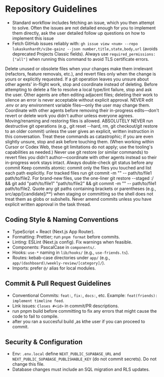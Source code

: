 # Repository Guidelines

- Standard workflow includes fetching an issue, which you then attempt to solve. Often the issues are not detailed enough for you to implement them directly, ask the user detailed follow up questions on how to implement this issue
- Fetch GitHub issues reliably with: `gh issue view <num> --repo lukaskunhardt/vibe-gainz --json number,title,state,body,url` (avoids deprecated Projects Classic fields). Always use `required_permissions: ["all"]` when running this command to avoid TLS certificate errors.

Delete unused or obsolete files when your changes make them irrelevant (refactors, feature removals, etc.), and revert files only when the change is yours or explicitly requested. If a git operation leaves you unsure about other agents' in-flight work, stop and coordinate instead of deleting.
Before attempting to delete a file to resolve a local type/lint failure, stop and ask the user. Other agents are often editing adjacent files; deleting their work to silence an error is never acceptable without explicit approval.
NEVER edit .env or any environment variable files—only the user may change them.
Coordinate with other agents before removing their in-progress edits—don't revert or delete work you didn't author unless everyone agrees.
Moving/renaming and restoring files is allowed.
ABSOLUTELY NEVER run destructive git operations (e.g., git reset --hard, rm, git checkout/git restore to an older commit) unless the user gives an explicit, written instruction in this conversation. Treat these commands as catastrophic; if you are even slightly unsure, stop and ask before touching them. (When working within Cursor or Codex Web, these git limitations do not apply; use the tooling's capabilities as needed.)
Never use git restore (or similar commands) to revert files you didn't author—coordinate with other agents instead so their in-progress work stays intact.
Always double-check git status before any commit
Keep commits atomic: commit only the files you touched and list each path explicitly. For tracked files run git commit -m "<scoped message>" -- path/to/file1 path/to/file2. For brand-new files, use the one-liner git restore --staged :/ && git add "path/to/file1" "path/to/file2" && git commit -m "<scoped message>" -- path/to/file1 path/to/file2.
Quote any git paths containing brackets or parentheses (e.g., src/app/[candidate]/\*\*) when staging or committing so the shell does not treat them as globs or subshells.
Never amend commits unless you have explicit written approval in the task thread.

## Coding Style & Naming Conventions

- TypeScript + React (Next.js App Router).
- Formatting: Prettier; run `pnpm format` before commits.
- Linting: ESLint (Next.js config). Fix warnings when feasible.
- Components: PascalCase in `components/`.
- Hooks: `use-*` naming in `lib/hooks/` (e.g., `use-friends.ts`).
- Routes: kebab-case directories under `app/` (e.g., `app/(dashboard)/weekly-review/[category]/`).
- Imports: prefer `@/` alias for local modules.

## Commit & Pull Request Guidelines

- Conventional Commits: `feat:`, `fix:`, `docs:`, etc. Example: `feat(friends): implement timeline feed`.
- Link issues: `Closes #<id>` in commit/PR descriptions.
- run pnpm build before committing to fix any errors that might cause the code to fail to compile.
- after you ran a succesful build ,as kthe user if you can proceed to commit.

## Security & Configuration

- Env: `.env.local` define `NEXT_PUBLIC_SUPABASE_URL` and `NEXT_PUBLIC_SUPABASE_PUBLISHABLE_KEY` (do not commit secrets). Do not change this file.
- Database changes must include an SQL migration and RLS updates.
  
